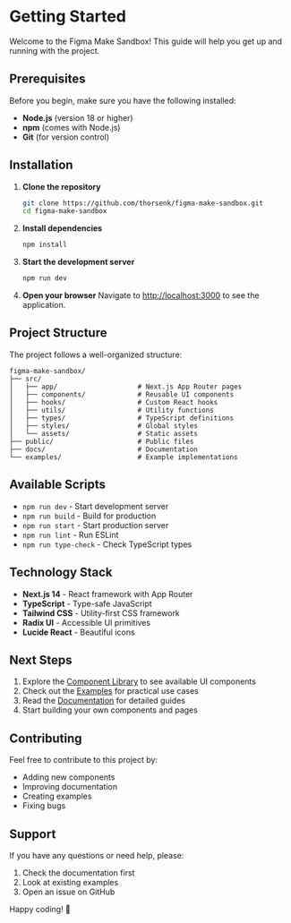 # Getting Started

Welcome to the Figma Make Sandbox! This guide will help you get up and running with the project.

## Prerequisites

Before you begin, make sure you have the following installed:

- **Node.js** (version 18 or higher)
- **npm** (comes with Node.js)
- **Git** (for version control)

## Installation

1. **Clone the repository**
   ```bash
   git clone https://github.com/thorsenk/figma-make-sandbox.git
   cd figma-make-sandbox
   ```

2. **Install dependencies**
   ```bash
   npm install
   ```

3. **Start the development server**
   ```bash
   npm run dev
   ```

4. **Open your browser**
   Navigate to [http://localhost:3000](http://localhost:3000) to see the application.

## Project Structure

The project follows a well-organized structure:

```
figma-make-sandbox/
├── src/
│   ├── app/                    # Next.js App Router pages
│   ├── components/             # Reusable UI components
│   ├── hooks/                  # Custom React hooks
│   ├── utils/                  # Utility functions
│   ├── types/                  # TypeScript definitions
│   ├── styles/                 # Global styles
│   └── assets/                 # Static assets
├── public/                     # Public files
├── docs/                       # Documentation
└── examples/                   # Example implementations
```

## Available Scripts

- `npm run dev` - Start development server
- `npm run build` - Build for production
- `npm run start` - Start production server
- `npm run lint` - Run ESLint
- `npm run type-check` - Check TypeScript types

## Technology Stack

- **Next.js 14** - React framework with App Router
- **TypeScript** - Type-safe JavaScript
- **Tailwind CSS** - Utility-first CSS framework
- **Radix UI** - Accessible UI primitives
- **Lucide React** - Beautiful icons

## Next Steps

1. Explore the [Component Library](/components) to see available UI components
2. Check out the [Examples](/examples) for practical use cases
3. Read the [Documentation](/docs) for detailed guides
4. Start building your own components and pages

## Contributing

Feel free to contribute to this project by:

- Adding new components
- Improving documentation
- Creating examples
- Fixing bugs

## Support

If you have any questions or need help, please:

1. Check the documentation first
2. Look at existing examples
3. Open an issue on GitHub

Happy coding! 🚀